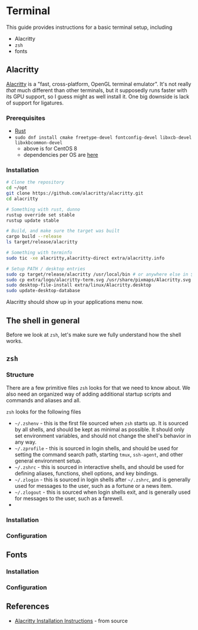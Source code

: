 # Terminal

This guide provides instructions for a basic terminal setup, including

- Alacritty
- `zsh`
- fonts

## Alacritty

[Alacritty](https://github.com/alacritty/alacritty) is a "fast, cross-platform, OpenGL terminal emulator". It's not really _that_ much different than other terminals, but it supposedly runs faster with its GPU support, so I guess might as well install it. One big downside is lack of support for ligatures.

### Prerequisites

- [Rust](https://www.rust-lang.org/tools/install)
- `sudo dnf install cmake freetype-devel fontconfig-devel libxcb-devel libxkbcommon-devel`
  - above is for CentOS 8
  - dependencies per OS are [here](https://github.com/alacritty/alacritty/blob/master/INSTALL.md#dependencies)

### Installation

```sh
# Clone the repository
cd ~/opt
git clone https://github.com/alacritty/alacritty.git
cd alacritty

# Something with rust, dunno
rustup override set stable
rustup update stable

# Build, and make sure the target was built
cargo build --release
ls target/release/alacritty

# Something with terminfo
sudo tic -xe alacritty,alacritty-direct extra/alacritty.info

# Setup PATH / desktop entries
sudo cp target/release/alacritty /usr/local/bin # or anywhere else in $PATH
sudo cp extra/logo/alacritty-term.svg /usr/share/pixmaps/Alacritty.svg
sudo desktop-file-install extra/linux/Alacritty.desktop
sudo update-desktop-database
```

Alacritty should show up in your applications menu now.

## The shell in general

Before we look at `zsh`, let's make sure we fully understand how the shell works.

## `zsh`

### Structure

There are a few primitive files `zsh` looks for that we need to know about. We also need an organized way of adding additional startup scripts and commands and aliases and all.

`zsh` looks for the following files

- `~/.zshenv` - this is the first file sourced when `zsh` starts up. It is sourced by all shells, and should be kept as minimal as possible. It should only set environment variables, and should not change the shell's behavior in any way.
- `~/.zprofile` - this is sourced in login shells, and should be used for setting the command search path, starting `tmux`, `ssh-agent`, and other general environment setup.
- `~/.zshrc` - this is sourced in interactive shells, and should be used for defining aliases, functions, shell options, and key bindings.
- `~/.zlogin` - this is sourced in login shells after `~/.zshrc`, and is generally used for messages to the user, such as a fortune or a news item.
- `~/.zlogout` - this is sourced when login shells exit, and is generally used for messages to the user, such as a farewell.
-

### Installation

### Configuration

## Fonts

### Installation

### Configuration

## References

- [Alacritty Installation Instructions](https://github.com/alacritty/alacritty/blob/master/INSTALL.md#clone-the-source-code) - from source
